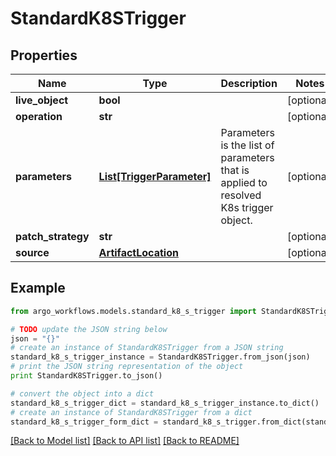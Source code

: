 # StandardK8STrigger


## Properties

Name | Type | Description | Notes
------------ | ------------- | ------------- | -------------
**live_object** | **bool** |  | [optional] 
**operation** | **str** |  | [optional] 
**parameters** | [**List[TriggerParameter]**](TriggerParameter.md) | Parameters is the list of parameters that is applied to resolved K8s trigger object. | [optional] 
**patch_strategy** | **str** |  | [optional] 
**source** | [**ArtifactLocation**](ArtifactLocation.md) |  | [optional] 

## Example

```python
from argo_workflows.models.standard_k8_s_trigger import StandardK8STrigger

# TODO update the JSON string below
json = "{}"
# create an instance of StandardK8STrigger from a JSON string
standard_k8_s_trigger_instance = StandardK8STrigger.from_json(json)
# print the JSON string representation of the object
print StandardK8STrigger.to_json()

# convert the object into a dict
standard_k8_s_trigger_dict = standard_k8_s_trigger_instance.to_dict()
# create an instance of StandardK8STrigger from a dict
standard_k8_s_trigger_form_dict = standard_k8_s_trigger.from_dict(standard_k8_s_trigger_dict)
```
[[Back to Model list]](../README.md#documentation-for-models) [[Back to API list]](../README.md#documentation-for-api-endpoints) [[Back to README]](../README.md)


